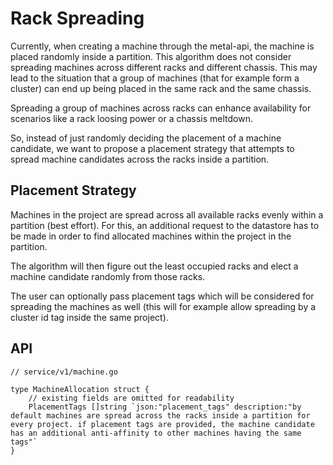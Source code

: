 # Rack Spreading

Currently, when creating a machine through the metal-api, the machine is placed randomly inside a partition. This algorithm does not consider spreading machines across different racks and different chassis. This may lead to the situation that a group of machines (that for example form a cluster) can end up being placed in the same rack and the same chassis.

Spreading a group of machines across racks can enhance availability for scenarios like a rack loosing power or a chassis meltdown.

So, instead of just randomly deciding the placement of a machine candidate, we want to propose a placement strategy that attempts to spread machine candidates across the racks inside a partition.

## Placement Strategy

Machines in the project are spread across all available racks evenly within a partition (best effort). For this, an additional request to the datastore has to be made in order to find allocated machines within the project in the partition.

The algorithm will then figure out the least occupied racks and elect a machine candidate randomly from those racks.

The user can optionally pass placement tags which will be considered for spreading the machines as well (this will for example allow spreading by a cluster id tag inside the same project).

## API

```golang
// service/v1/machine.go

type MachineAllocation struct {
    // existing fields are omitted for readability
    PlacementTags []string `json:"placement_tags" description:"by default machines are spread across the racks inside a partition for every project. if placement tags are provided, the machine candidate has an additional anti-affinity to other machines having the same tags"`
}
```
